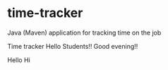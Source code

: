 # time-tracker
Java (Maven) application for tracking time on the job

Time tracker
Hello Students!!
Good evening!!

Hello
Hi
